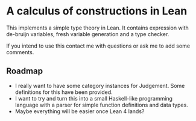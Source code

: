 # A calculus of constructions in Lean

This implements a simple type theory in Lean.
It contains expression with de-bruijn variables, fresh variable generation
and a type checker.

If you intend to use this contact me with questions or ask me to add some comments.

## Roadmap

 - I really want to have some category instances for Judgement. Some definitions for this
   have been provided.
 - I want to try and turn this into a small Haskell-like programming language with
   a parser for simple function definitions and data types.
 - Maybe everything will be easier once Lean 4 lands?